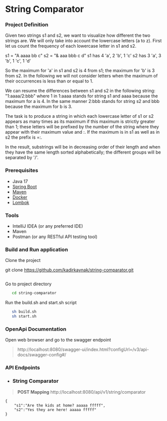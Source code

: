 # String Comparator

### Project Definition
Given two strings s1 and s2, we want to visualize how different the two strings are. We will only
take into account the lowercase letters (a to z). First let us count the frequency of each lowercase
letter in s1 and s2.

s1 = "A aaaa bb c"
s2 = "& aaa bbb c d"
s1 has 4 'a', 2 'b', 1 'c'
s2 has 3 'a', 3 'b', 1 'c', 1 'd'

So the maximum for 'a' in s1 and s2 is 4 from s1; the maximum for 'b' is 3 from s2. In the following
we will not consider letters when the maximum of their occurrences is less than or equal to 1.

We can resume the differences between s1 and s2 in the following string: "1:aaaa/2:bbb" where 1
in 1:aaaa stands for string s1 and aaaa because the maximum for a is 4. In the same manner
2:bbb stands for string s2 and bbb because the maximum for b is 3.

The task is to produce a string in which each lowercase letter of s1 or s2 appears as many times as
its maximum if this maximum is strictly greater than 1; these letters will be prefixed by the number
of the string where they appear with their maximum value and :. If the maximum is in s1 as well as
in s2 the prefix is =:.

In the result, substrings will be in decreasing order of their length and when they have the same
length sorted alphabetically; the different groups will be separated by '/'.

### Prerequisites
- Java 17
- [Spring Boot](https://spring.io/projects/spring-boot)
- [Maven](https://maven.apache.org/guides/index.html)
- [Docker](https://www.docker.com/)
- [Lombok](https://objectcomputing.com/resources/publications/sett/january-2010-reducing-boilerplate-code-with-project-lombok)

### Tools
* IntelliJ IDEA (or any preferred IDE)
* Maven
* Postman (or any RESTful API testing tool)

### Build and Run application

Clone the project

git clone https://github.com/kadirkaynak/string-comparator.git
```bash
```

Go to project directory

```bash
   cd string-comparator
```

Run the build.sh and start.sh script

```bash
   sh build.sh
   sh start.sh
```

### OpenApi Documentation

Open web browser and go to the swagger endpoint
>http://localhost:8080/swagger-ui/index.html?configUrl=/v3/api-docs/swagger-config#/

### API Endpoints

- ### String Comparator
> **POST Mapping** http://localhost:8080/api/v1/string/comparator
>
~~~~
{
    "s1":"Are the kids at home? aaaaa fffff",
    "s2":"Yes they are here! aaaaa fffff"
}
